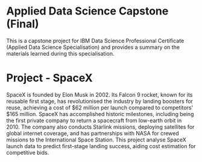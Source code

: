 # Applied Data Science Capstone (Final)

This is a capstone project for IBM Data Science Professional Certificate (Applied Data Science Specialisation) and provides a summary on the materials learned during this specialisation.

# Project - SpaceX
SpaceX is founded by Elon Musk in 2002. Its Falcon 9 rocket, known for its reusable first stage, has revolutionised the industry by landing boosters for reuse, achieving a cost of $62 million per launch compared to competitors' $165 million. SpaceX has accomplished historic milestones, including being the first private company to return a spacecraft from low-earth orbit in 2010. The company also conducts Starlink missions, deploying satellites for global internet coverage, and has partnerships with NASA for crewed missions to the International Space Station. This project analyse SpaceX launch data to predict first-stage landing success, aiding cost estimation for competitive bids.
